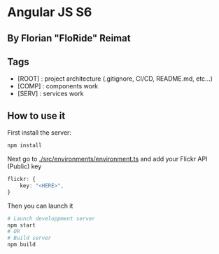 # Angular JS S6
## By Florian "FloRide" Reimat

## Tags
- [ROOT] : project architecture (.gitignore, CI/CD, README.md, etc...)
- [COMP] : components work
- [SERV] : services work


## How to use it
First install the server:
```sh
npm install
```

Next go to [./src/environments/environment.ts](./src/environments/environment.ts) and add your Flickr API (Public) key
```ts
flickr: { 
	key: "<HERE>",
}
```

Then you can launch it
```sh
# Launch developpment server
npm start
# OR
# Build server
npm build
```
